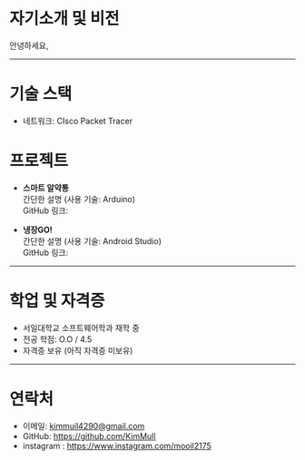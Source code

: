 # 자기소개 및 비전

안녕하세요, 

---

# 기술 스택

- 네트워크: CIsco Packet Tracer

# 프로젝트

- **스마트 알약통**  
  간단한 설명 (사용 기술: Arduino)  
  GitHub 링크: 

- **냉장GO!**  
  간단한 설명 (사용 기술: Android Studio)  
  GitHub 링크: 

---

# 학업 및 자격증

- 서일대학교 소프트웨어학과 재학 중
- 전공 학점: O.O / 4.5
- 자격증 보유 (아직 자격증 미보유)

---

# 연락처

- 이메일: kimmuil4290@gmail.com  
- GitHub: https://github.com/KimMuIl
- instagram : https://www.instagram.com/mooil2175
